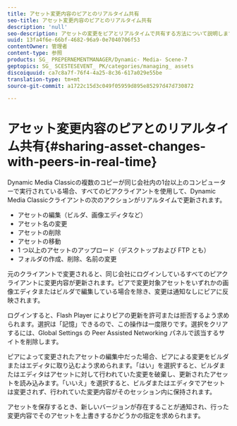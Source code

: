```yaml
---
title: アセット変更内容のピアとのリアルタイム共有
seo-title: アセット変更内容のピアとのリアルタイム共有
description: 'null'
seo-description: アセットの変更をピアとリアルタイムで共有する方法について説明します。
uuid: 13fa4f6e-66bf-4682-96a9-0e7040706f53
contentOwner: 管理者
content-type: 参照
products: SG_ PREPERNEMENTMANAGER/Dynamic- Media- Scene-7
geptopics: SG_ SCESTESEVENT_ PK/categories/managing_ assets
discoiquuid: ca7c8a7f-76f4-4a25-8c36-617a029e55be
translation-type: tm+mt
source-git-commit: a1722c15d3c049f05959d895e85297d47d730872

---
```



# アセット変更内容のピアとのリアルタイム共有{#sharing-asset-changes-with-peers-in-real-time}

Dynamic Media Classicの複数のコピーが同じ会社内の1台以上のコンピューターで実行されている場合、すべてのピアクライアントを使用して、Dynamic Media Classicクライアントの次のアクションがリアルタイムで更新されます。

* アセットの編集（ビルダ、画像エディタなど）
* アセット名の変更
* アセットの削除
* アセットの移動
* 1 つ以上のアセットのアップロード（デスクトップおよび FTP とも）
* フォルダの作成、削除、名前の変更

元のクライアントで変更されると、同じ会社にログインしているすべてのピアクライアントに変更内容が更新されます。ピアで変更対象アセットをいずれかの画像エディタまたはビルダで編集している場合を除き、変更は通知なしにピアに反映されます。

ログインすると、Flash Player によりピアの更新を許可または拒否するよう求められます。選択は「記憶」できるので、この操作は一度限りです。選択をクリアするには、Global Settings の Peer Assisted Networking パネルで該当するサイトを削除します。

ピアによって変更されたアセットの編集中だった場合、ピアによる変更をビルダまたはエディタに取り込むよう求められます。「はい」を選択すると、ビルダまたはエディタはアセットに対して行われていた変更を破棄し、更新されたアセットを読み込みます。「いいえ」を選択すると、ビルダまたはエディタでアセットは変更されず、行われていた変更内容がそのセッション内に保持されます。

アセットを保存するとき、新しいバージョンが存在することが通知され、行った変更内容でそのアセットを上書きするかどうかの指定を求められます。
